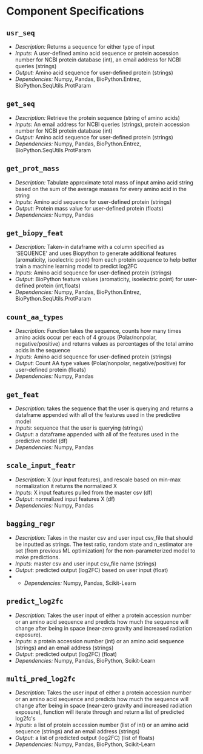 # Component Specifications

## `usr_seq`
- *Description:* Returns a sequence for either type of input
- *Inputs:* A user-defined amino acid sequence or protein accession number for NCBI protein database (int), an email address for NCBI queries (strings)
- *Output:* Amino acid sequence for user-defined protein (strings)
- *Dependencies:* Numpy, Pandas, BioPython.Entrez, BioPython.SeqUtils.ProtParam


## `get_seq`
- *Description:* Retrieve the protein sequence (string of amino acids)
- *Inputs:* An email address for NCBI queries (strings), protein accession number for NCBI protein database (int)
- *Output:* Amino acid sequence for user-defined protein (strings)
- *Dependencies:* Numpy, Pandas, BioPython.Entrez, BioPython.SeqUtils.ProtParam


## `get_prot_mass`
- *Description:* Tabulate approximate total mass of input amino acid string based on the sum of
    the average masses for every amino acid in the string
- *Inputs:* Amino acid sequence for user-defined protein (strings)
- *Output*: Protein mass value for user-defined protein (floats)
- *Dependencies:* Numpy, Pandas


## `get_biopy_feat`
- *Description:* Taken-in dataframe with a column specified as 'SEQUENCE' and uses Biopython to generate additional features (aromaticity, isoelectric point) from each protein sequence to help better train a machine learning model to predict log2FC
- *Inputs:* Amino acid sequence for user-defined protein  (strings)
- *Output*: BioPython feature values (aromaticity, isoelectric point) for user-defined protein (int,floats)
- *Dependencies:* Numpy, Pandas, BioPython.Entrez, BioPython.SeqUtils.ProtParam


## `count_aa_types`
- *Description:* Function takes the sequence, counts how many times amino acids occur per each of 4 groups (Polar/nonpolar, negative/positive) and returns values as percentages of the total amino acids in the sequence
- *Inputs:* Amino acid sequence for user-defined protein (strings)
- *Output*: Count AA type values (Polar/nonpolar, negative/positive) for user-defined protein (floats)
- *Dependencies:* Numpy, Pandas

## `get_feat`
- *Description:* takes the sequence that the user is querying and returns a dataframe appended 
    with all of the features used in the predictive model
- *Inputs:*  sequence that the user is querying (strings)
- *Output*: a dataframe appended with all of the features used in the predictive model (df)
- *Dependencies:* Numpy, Pandas


## `scale_input_featr`
- *Description:* X (our input features), and rescale based on min-max normalization
    it returns the normalized X
- *Inputs:* X input features pulled from the master csv (df)
- *Output*: normalized input features X (df)
- *Dependencies:* Numpy, Pandas


## `bagging_regr`
- *Description:* Takes in the master csv and user input csv_file that should be inputted as strings. The test ratio, random state and n_estimator are set (from previous ML optimization) for the non-parameterized model to make predictions.
- *Inputs:* master csv and user input csv_file name (strings)
- *Output*: predicted output (log2FC) based on user input (float)
- - *Dependencies:* Numpy, Pandas, Scikit-Learn                                                



## `predict_log2fc`
- *Description:* Takes the user input of either a protein accession number or 
    an amino acid sequence and predicts how much the sequence will change after 
    being in space (near-zero gravity and increased radiation exposure).
- *Inputs:* a protein accession number (int) or an amino acid sequence (strings) and an email address (strings)
- *Output*: predicted output (log2FC) (float)
- *Dependencies:* Numpy, Pandas, BioPython, Scikit-Learn                                                


## `multi_pred_log2fc`
- *Description:* Takes the user input of either a protein accession number or 
    an amino acid sequence and predicts how much the sequence will change after 
    being in space (near-zero gravity and increased radiation exposure), function will iterate through and return a list of predicted log2fc's
- *Inputs:* a list of protein accession number (list of int) or an amino acid sequence (strings) and an email address (strings)
- *Output*: a list of predicted output (log2FC) (list of floats)
- *Dependencies:* Numpy, Pandas, BioPython, Scikit-Learn 
